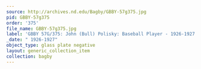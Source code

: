 ```yaml
---
source: http://archives.nd.edu/Bagby/GBBY-57g375.jpg
pid: GBBY-57g375
order: '375'
file_name: GBBY-57g375.jpg
label: 'GBBY 57G/375: John (Bull) Polisky: Baseball Player - 1926-1927'
_date: " 1926-1927"
object_type: glass plate negative
layout: generic_collection_item
collection: bagby
---
```

